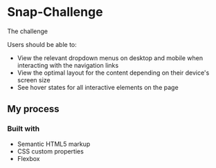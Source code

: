 # Snap-Challenge

The challenge

Users should be able to:

- View the relevant dropdown menus on desktop and mobile when interacting with the navigation links
- View the optimal layout for the content depending on their device's screen size
- See hover states for all interactive elements on the page
## My process

### Built with

- Semantic HTML5 markup
- CSS custom properties
- Flexbox
